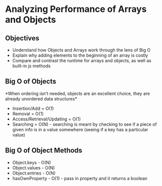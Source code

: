 # Analyzing Performance of Arrays and Objects

## Objectives

- Understand how Objects and Arrays work through the lens of Big O
- Explain why adding elements to the beginning of an array is costly
- Compare and contrast the runtime for arrays and objects, as well as built-in js methods

## Big O of Objects

\*When ordering isn't needed, objects are an excellent choice, they are already unordered data structures\*

- Insertion/Add = O(1)
- Removal = O(1)
- Access/Retrieval/Updating = O(1)
- Searching = O(N) - searching is meant by checking to see if a piece of given info is in a value somewhere (seeing if a key has a particular value)

## Big O of Object Methods

- Object.keys - O(N)
- Object.values - O(N)
- Object.entries - O(N)
- hasOwnProperty - O(1) - pass in property and it returns a boolean
